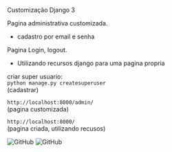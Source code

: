 Customização  Django 3

Pagina administrativa customizada.
 - cadastro por email e senha

Pagina Login, logout.   
 - Utilizando recursos django para uma pagina propria
 
 
criar super usuario:   
   `python manage.py createsuperuser`  
   (cadastrar)
   
   
 `http://localhost:8000/admin/`   
  (pagina customizada)
  
  `http://localhost:8000/`   
    (pagina criada, utilizando recusos)
    
 ![GitHub](https://img.shields.io/badge/Django-3.2.4-blue) ![GitHub](https://img.shields.io/badge/licence-MIT-GREE) 
